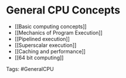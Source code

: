 # General CPU Concepts

* [[Basic computing concepts]]
* [[Mechanics of Program Execution]]
* [[Pipelined execution]] 
* [[Superscalar execution]] 
* [[Caching and performance]] 
* [[64 bit computing]] 

Tags: 
#GeneralCPU